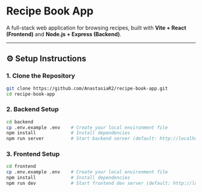 # Recipe Book App

A full-stack web application for browsing recipes, built with **Vite + React (Frontend)** and **Node.js + Express (Backend)**.

---

## ⚙️ Setup Instructions

### 1. Clone the Repository

```bash
git clone https://github.com/AnastasiaR2/recipe-book-app.git
cd recipe-book-app
```

### 2. Backend Setup
```bash
cd backend
cp .env.example .env    # Create your local environment file
npm install             # Install dependencies
npm run server          # Start backend server (default: http://localhost:5000)
```

### 3. Frontend Setup
```bash
cd frontend
cp .env.example .env    # Create your local environment file
npm install             # Install dependencies
npm run dev             # Start frontend dev server (default: http://localhost:5173)
```

